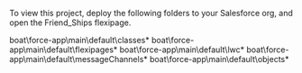 To view this project, deploy the following folders to your Salesforce org, and open the Friend_Ships flexipage.

boat\force-app\main\default\classes\*
boat\force-app\main\default\flexipages\*
boat\force-app\main\default\lwc\*
boat\force-app\main\default\messageChannels\*
boat\force-app\main\default\objects\*
